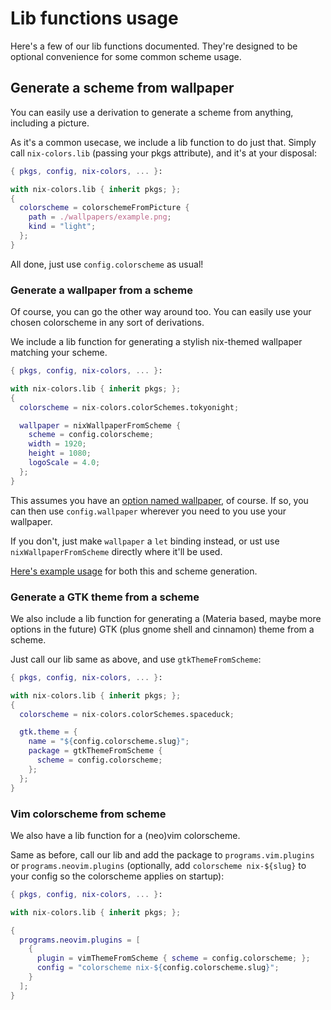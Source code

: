 # Lib functions usage

Here's a few of our lib functions documented. They're designed to be optional convenience for some common scheme usage.

## Generate a scheme from wallpaper
You can easily use a derivation to generate a scheme from anything, including a picture.

As it's a common usecase, we include a lib function to do just that. Simply call `nix-colors.lib` (passing your pkgs attribute), and it's at your disposal:
```nix
{ pkgs, config, nix-colors, ... }:

with nix-colors.lib { inherit pkgs; };
{
  colorscheme = colorschemeFromPicture {
    path = ./wallpapers/example.png;
    kind = "light";
  };
}
```
All done, just use `config.colorscheme` as usual!

### Generate a wallpaper from a scheme
Of course, you can go the other way around too. You can easily use your chosen colorscheme in any sort of derivations.

We include a lib function for generating a stylish nix-themed wallpaper matching your scheme.
```nix
{ pkgs, config, nix-colors, ... }:

with nix-colors.lib { inherit pkgs; };
{
  colorscheme = nix-colors.colorSchemes.tokyonight;

  wallpaper = nixWallpaperFromScheme {
    scheme = config.colorscheme;
    width = 1920;
    height = 1080;
    logoScale = 4.0;
  };
}
```
This assumes you have an [option named wallpaper](https://github.com/Misterio77/nix-config/blob/7aef57a5a84a176da872665ade96f9ab586474db/modules/home-manager/wallpaper.nix), of course. If so, you can then use `config.wallpaper` wherever you need to you use your wallpaper.

If you don't, just make `wallpaper` a `let` binding instead, or ust use `nixWallpaperFromScheme` directly where it'll be used.

[Here's example usage](https://github.com/Misterio77/nix-config/blob/3d2da71578b930ea065a61a73fc26155482ab438/users/misterio/rice.nix) for both this and scheme generation.

### Generate a GTK theme from a scheme
We also include a lib function for generating a (Materia based, maybe more options in the future) GTK (plus gnome shell and cinnamon) theme from a scheme.

Just call our lib same as above, and use `gtkThemeFromScheme`:

```nix
{ pkgs, config, nix-colors, ... }:

with nix-colors.lib { inherit pkgs; };
{
  colorscheme = nix-colors.colorSchemes.spaceduck;

  gtk.theme = {
    name = "${config.colorscheme.slug}";
    package = gtkThemeFromScheme {
      scheme = config.colorscheme;
    };
  };
}
```

### Vim colorscheme from scheme
We also have a lib function for a (neo)vim colorscheme.

Same as before, call our lib and add the package to `programs.vim.plugins` or `programs.neovim.plugins` (optionally, add `colorscheme nix-${slug}` to your config so the colorscheme applies on startup):
```nix
{ pkgs, config, nix-colors, ... }:

with nix-colors.lib { inherit pkgs; };

{
  programs.neovim.plugins = [
    {
      plugin = vimThemeFromScheme { scheme = config.colorscheme; };
      config = "colorscheme nix-${config.colorscheme.slug}";
    }
  ];
}
```

